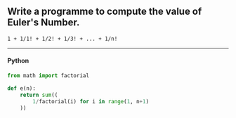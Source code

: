 ## Write a programme to compute the value of Euler's Number.

```
1 + 1/1! + 1/2! + 1/3! + ... + 1/n!
```

---

#### Python
```python
from math import factorial

def e(n):
    return sum((
        1/factorial(i) for i in range(1, n+1)
    ))
```